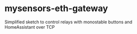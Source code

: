 # mysensors-eth-gateway
Simplified sketch to control relays with monostable buttons and HomeAssistant over TCP
